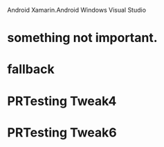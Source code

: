 Android
Xamarin.Android
Windows
Visual Studio




# something not important.

# fallback
# PRTesting Tweak4
# PRTesting Tweak6
